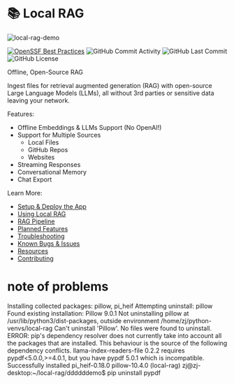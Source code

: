 # 📚 Local RAG

![local-rag-demo](demo.gif)

[![OpenSSF Best Practices](https://www.bestpractices.dev/projects/8588/badge)](https://www.bestpractices.dev/projects/8588)
![GitHub Commit Activity](https://img.shields.io/github/commit-activity/t/jonfairbanks/local-rag)
![GitHub Last Commit](https://img.shields.io/github/last-commit/jonfairbanks/local-rag)
![GitHub License](https://img.shields.io/github/license/jonfairbanks/local-rag)

Offline, Open-Source RAG

Ingest files for retrieval augmented generation (RAG) with open-source Large Language Models (LLMs), all without 3rd parties or sensitive data leaving your network.

Features:

- Offline Embeddings & LLMs Support (No OpenAI!)
- Support for Multiple Sources
    - Local Files
    - GitHub Repos
    - Websites
- Streaming Responses
- Conversational Memory
- Chat Export

Learn More:

- [Setup & Deploy the App](docs/setup.md)
- [Using Local RAG](docs/usage.md)
- [RAG Pipeline](docs/pipeline.md)
- [Planned Features](docs/todo.md)
- [Troubleshooting](docs/troubleshooting.md)
- [Known Bugs & Issues](docs/todo.md#known-issues--bugs)
- [Resources](docs/resources.md)
- [Contributing](docs/contributing.md)





# note of problems

Installing collected packages: pillow, pi_heif
  Attempting uninstall: pillow
    Found existing installation: Pillow 9.0.1
    Not uninstalling pillow at /usr/lib/python3/dist-packages, outside environment /home/zj/python-venvs/local-rag
    Can't uninstall 'Pillow'. No files were found to uninstall.
ERROR: pip's dependency resolver does not currently take into account all the packages that are installed. This behaviour is the source of the following dependency conflicts.
llama-index-readers-file 0.2.2 requires pypdf<5.0.0,>=4.0.1, but you have pypdf 5.0.1 which is incompatible.
Successfully installed pi_heif-0.18.0 pillow-10.4.0
(local-rag) zj@zj-desktop:~/local-rag/ddddddemo$ pip uninstall pypdf